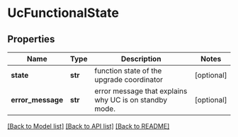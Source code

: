 # UcFunctionalState

## Properties
Name | Type | Description | Notes
------------ | ------------- | ------------- | -------------
**state** | **str** | function state of the upgrade coordinator | [optional] 
**error_message** | **str** | error message that explains why UC is on standby mode. | [optional] 

[[Back to Model list]](../README.md#documentation-for-models) [[Back to API list]](../README.md#documentation-for-api-endpoints) [[Back to README]](../README.md)

